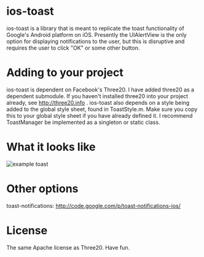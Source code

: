 ios-toast
=========

ios-toast is a library that is meant to replicate the toast functionality of Google's Android platform on iOS. Presently the UIAlertView is the only option for displaying notifications to the user, but this is disruptive and requires the user to click "OK" or some other button.

Adding to your project
======================

ios-toast is dependent on Facebook's Three20. I have added three20 as a dependent submodule. If you haven't installed three20 into your project already, see http://three20.info . ios-toast also depends on a style being added to the global style sheet, found in ToastStyle.m. Make sure you copy this to your global style sheet if you have already defined it. I recommend ToastManager be implemented as a singleton or static class. 

What it looks like
==================
![example toast](http://i.stack.imgur.com/yD89j.png)

Other options
=============
toast-notifications: http://code.google.com/p/toast-notifications-ios/

License
=======
The same Apache license as Three20. Have fun.
